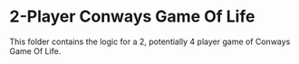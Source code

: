 # 2-Player Conways Game Of Life

This folder contains the logic for a 2, potentially 4 player game of Conways Game Of Life.